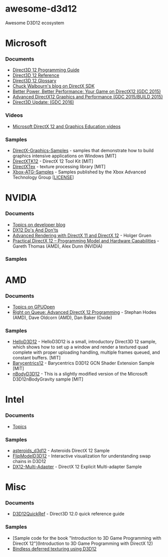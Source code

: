 # awesome-d3d12
Awesome D3D12 ecosystem

# Microsoft

### Documents
* [Direct3D 12 Programming Guide](https://msdn.microsoft.com/en-us/library/windows/desktop/dn899121(v=vs.85).aspx)
* [Direct3D 12 Reference](https://msdn.microsoft.com/en-us/library/windows/desktop/dn770458(v=vs.85).aspx)
* [Direct3D 12 Glossary](https://msdn.microsoft.com/en-us/library/windows/desktop/dn899119(v=vs.85).aspx)
* [Chuck Walbourn's blog on DirectX SDK](https://blogs.msdn.microsoft.com/chuckw/)
* [Better Power, Better Performance: Your Game on DirectX12 (GDC 2015)](https://channel9.msdn.com/Events/GDC/GDC-2015/Better-Power-Better-Performance-Your-Game-on-DirectX12)
* [Advanced DirectX12 Graphics and Performance (GDC 2015/BUILD 2015)](https://channel9.msdn.com/Events/GDC/GDC-2015/Advanced-DirectX12-Graphics-and-Performance)
* [Direct3D Update: (GDC 2016)](https://channel9.msdn.com/Events/GDC/GDC-2015/Advanced-DirectX12-Graphics-and-Performance)

### Videos
* [Microsoft DirectX 12 and Graphics Education videos](https://www.youtube.com/channel/UCiaX2B8XiXR70jaN7NK-FpA)

### Samples
* [DirectX-Graphics-Samples](https://github.com/Microsoft/DirectX-Graphics-Samples) - samples that demonstrate how to build graphics intensive applications on Windows [MIT]
* [DirectXTK12](https://github.com/Microsoft/DirectXTK12) - DirectX 12 Tool Kit [MIT]
* [DirectXTex](https://github.com/Microsoft/DirectXTex) - texture processing library [MIT]
* [Xbox-ATG-Samples](https://github.com/Microsoft/Xbox-ATG-Samples) - Samples published by the Xbox Advanced Technology Group [[LICENSE](https://opensource.microsoft.com/codeofconduct/)]

# NVIDIA

### Documents
* [Topics on developer blog](https://developer.nvidia.com/taxonomy/term/278)
* [DX12 Do's And Don'ts](https://developer.nvidia.com/dx12-dos-and-donts)
* [Advanced Rendering with DirectX 11 and DirectX 12](http://developer.download.nvidia.com/gameworks/events/GDC2016/AdvancedRenderingwithDirectX11andDirectX12.pdf) - Holger Gruen
* [Practical DirectX 12 – Programming Model and Hardware Capabilities](http://32ipi028l5q82yhj72224m8j.wpengine.netdna-cdn.com/wp-content/uploads/2016/03/Practical_DX12_Programming_Model_and_Hardware_Capabilities.pdf) - Gareth Thomas (AMD), Alex Dunn (NVIDIA)

### Samples

# AMD

### Documents
* [Topics on GPUOpen](http://gpuopen.com/tag/dx12/)
* [Right on Queue: Advanced DirectX 12 Programming](http://32ipi028l5q82yhj72224m8j.wpengine.netdna-cdn.com/wp-content/uploads/2016/03/GDC_2016_D3D12_Right_On_Queue_final.pdf) - Stephan Hodes (AMD), Dave Oldcorn (AMD), Dan Baker (Oxide)

### Samples
* [HelloD3D12](https://github.com/GPUOpen-LibrariesAndSDKs/HelloD3D12) - HelloD3D12 is a small, introductory Direct3D 12 sample, which shows how to set up a window and render a textured quad complete with proper uploading handling, multiple frames queued, and constant buffers. [MIT]
* [Barycentrics12](https://github.com/GPUOpen-LibrariesAndSDKs/Barycentrics12) - Barycentrics D3D12 GCN Shader Extension Sample [MIT]
* [nBodyD3D12](https://github.com/GPUOpen-LibrariesAndSDKs/nBodyD3D12/tree/master/Samples/D3D12nBodyGravity) - This is a slightly modified version of the Microsoft D3D12nBodyGravity sample [MIT]

# Intel

### Documents

* [Topics](https://software.intel.com/en-us/search/site/field_tags/directx-12-78134)

### Samples
* [asteroids_d3d12](https://github.com/GameTechDev/asteroids_d3d12) - Asteroids DirectX 12 Sample
* [FlipModelD3D12](https://github.com/GameTechDev/FlipModelD3D12) - Interactive visualization for understanding swap chains in D3D12
* [DX12-Multi-Adapter](https://github.com/GameTechDev/DX12-Multi-Adapter) - DirectX 12 Explicit Multi-adapter Sample

# Misc

### Documents
* [D3D12QuickRef](https://github.com/alessiot89/D3D12QuickRef) - Direct3D 12.0 quick reference guide

### Samples

* [Sample code for the book "Introduction to 3D Game Programming with DirectX 12"](Introduction to 3D Game Programming with DirectX 12)
* [Bindless deferred texturing using D3D12](https://github.com/TheRealMJP/DeferredTexturing)



